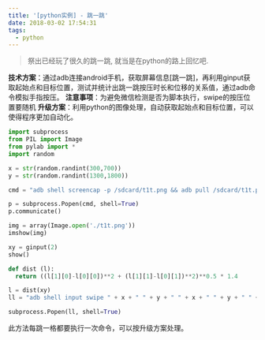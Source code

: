 ```yaml
---
title: '[python实例] - 跳一跳'
date: 2018-03-02 17:54:31
tags:
  - python
---
```


> 祭出已经玩了很久的跳一跳, 就当是在python的路上回忆吧.

**技术方案**：通过adb连接android手机，获取屏幕信息[跳一跳]，再利用ginput获取起始点和目标位置，测试并统计出跳一跳按压时长和位移的关系值，通过adb命令模拟手指按压。
**注意事项**：为避免微信检测是否为脚本执行，swipe的按压位置要随机
**升级方案**：利用python的图像处理，自动获取起始点和目标位置，可以使得程序更加自动化。

```python
import subprocess
from PIL import Image
from pylab import *
import random

x = str(random.randint(300,700))
y = str(random.randint(1300,1800))

cmd = "adb shell screencap -p /sdcard/t1t.png && adb pull /sdcard/t1t.png"

p = subprocess.Popen(cmd, shell=True)
p.communicate()

img = array(Image.open('./t1t.png'))
imshow(img)

xy = ginput(2)
show()

def dist (l):
  return ((l[1][0]-l[0][0])**2 + (l[1][1]-l[0][1])**2)**0.5 * 1.4

l = dist(xy)
ll = "adb shell input swipe " + x + " " + y + " " + x + " " + y + " " + str(int(l))

subprocess.Popen(ll, shell=True)
```

此方法每跳一格都要执行一次命令，可以按升级方案处理。